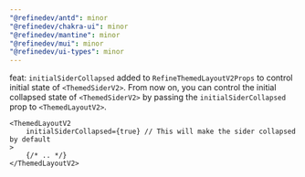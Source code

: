 ```yaml
---
"@refinedev/antd": minor
"@refinedev/chakra-ui": minor
"@refinedev/mantine": minor
"@refinedev/mui": minor
"@refinedev/ui-types": minor
---
```


feat: `initialSiderCollapsed` added to `RefineThemedLayoutV2Props` to control initial state of `<ThemedSiderV2>`.
From now on, you can control the initial collapsed state of `<ThemedSiderV2>` by passing the `initialSiderCollapsed` prop to `<ThemedLayoutV2>`.

```tsx
<ThemedLayoutV2
    initialSiderCollapsed={true} // This will make the sider collapsed by default
>
    {/* .. */}
</ThemedLayoutV2>
```
